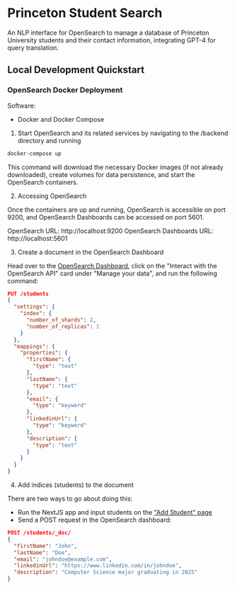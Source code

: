 # Princeton Student Search

An NLP interface for OpenSearch to manage a database of Princeton University students and their contact information, integrating GPT-4 for query translation.

## Local Development Quickstart

### OpenSearch Docker Deployment

Software:

- Docker and Docker Compose

1. Start OpenSearch and its related services by navigating to the /backend directory and running

```bash
docker-compose up
```

This command will download the necessary Docker images (if not already downloaded), create volumes for data persistence, and start the OpenSearch containers.

2. Accessing OpenSearch

Once the containers are up and running, OpenSearch is accessible on port 9200, and OpenSearch Dashboards can be accessed on port 5601.

OpenSearch URL: http://localhost:9200
OpenSearch Dashboards URL: http://localhost:5601

3. Create a document in the OpenSearch Dashboard

Head over to the [OpenSearch Dashboard](http://localhost:5601), click on the "Interact with the OpenSearch API" card under "Manage your data", and run the following command:

```json
PUT /students
{
  "settings": {
    "index": {
      "number_of_shards": 2,
      "number_of_replicas": 1
    }
  },
  "mappings": {
    "properties": {
      "firstName": {
        "type": "text"
      },
      "lastName": {
        "type": "text"
      },
      "email": {
        "type": "keyword"
      },
      "linkedinUrl": {
        "type": "keyword"
      },
      "description": {
        "type": "text"
      }
    }
  }
}
```

4. Add indices (students) to the document

There are two ways to go about doing this:

- Run the NextJS app and input students on the ["Add Student" page](http://localhost:3000/add-student)
- Send a POST request in the OpenSearch dashboard:

```json
POST /students/_doc/
{
  "firstName": "John",
  "lastName": "Doe",
  "email": "johndoe@example.com",
  "linkedinUrl": "https://www.linkedin.com/in/johndoe",
  "description": "Computer Science major graduating in 2025"
}
```
